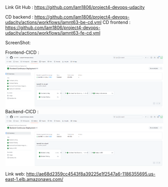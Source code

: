 Link Git Hub   : https://github.com/lam1806/project4-devops-udacity

CD backend     : https://github.com/lam1806/project4-devops-udacity/actions/workflows/lamnt63-be-cd.yml
CD frontend    : https://github.com/lam1806/project4-devops-udacity/actions/workflows/lamnt63-fe-cd.yml

ScreenShot: 

Frontend-CICD  : ![CICD](./ScreenShot/fe-cicd.png) 
Backend-CICD   : ![CICD](./ScreenShot/be-cicd.png) 

Link web: http://ae68d2359cc4543f8a39225e1f2547a6-1186355695.us-east-1.elb.amazonaws.com/
